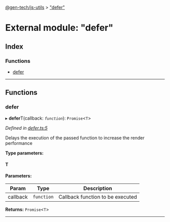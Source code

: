 [@gen-tech/js-utils](../README.md) > ["defer"](../modules/_defer_.md)

# External module: "defer"

## Index

### Functions

* [defer](_defer_.md#defer)

---

## Functions

<a id="defer"></a>

###  defer

▸ **defer**T(callback: *`function`*): `Promise`<`T`>

*Defined in [defer.ts:5](https://github.com/gen-tech/js-utils/blob/1e39221/src/defer.ts#L5)*

Delays the execution of the passed function to increase the render performance

**Type parameters:**

#### T 
**Parameters:**

| Param | Type | Description |
| ------ | ------ | ------ |
| callback | `function` |  Callback function to be executed |

**Returns:** `Promise`<`T`>

___


